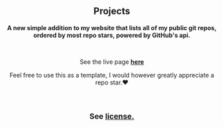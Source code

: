 <h2 align=center>Projects</h2>

<p align=center><b>A new simple addition to my website that lists all of my public git repos, ordered by most repo stars, powered by GitHub's api.</b></p>

<br>

<p align=center>See the live page <b><a href='https://projects.tnyavnto.com/'>here</a></b></p>

<p align=center>Feel free to use this as a template, I would however greatly appreciate a repo star.❤</p>

<br>

<h2 align=center><sup>See <a href='/LICENSE'>license.</a></sup></h2>